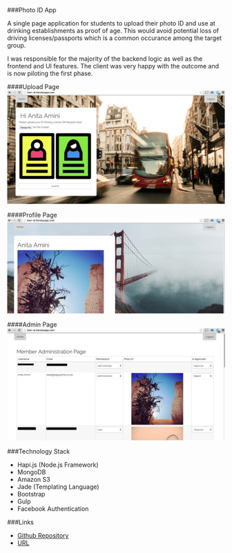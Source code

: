 ###Photo ID App

A single page application for students to upload their photo ID and use at drinking establishments as proof of age. This would avoid potential loss of driving licenses/passports which is a common occurance among the target group. 

I was responsible for the majority of the backend logic as well as the frontend and UI features. The client was very happy with the outcome and is now piloting the first phase. 

####Upload Page
![](kiwi-upload.png)


####Profile Page
![](kiwi-profile.png)

####Admin Page
![](kiwi-admin.png)

###Technology Stack
- Hapi.js (Node.js Framework)
- MongoDB
- Amazon S3
- Jade (Templating Language)
- Bootstrap
- Gulp
- Facebook Authentication

###Links
- [Github Repository](https://github.com/IDThieves/i-am-old-enough-honest)
- [URL](http://kiwi-id.herokuapp.com/)
